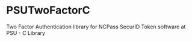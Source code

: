 PSUTwoFactorC
=============

Two Factor Authentication library for NCPass SecurID Token software at PSU - C Library
